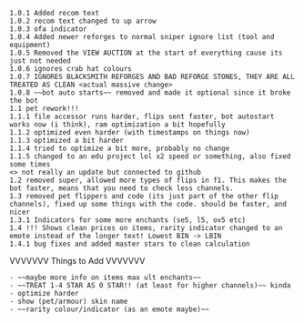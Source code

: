     1.0.1 Added recom text
    1.0.2 recom text changed to up arrow
    1.0.3 ofa indicator
    1.0.4 Added newer reforges to normal sniper ignore list (tool and equipment)
    1.0.5 Removed the VIEW AUCTION at the start of everything cause its just not needed
    1.0.6 ignores crab hat colours
    1.0.7 IGNORES BLACKSMITH REFORGES AND BAD REFORGE STONES, THEY ARE ALL TREATED AS CLEAN <actual massive change>
    1.0.8 ~~bot auto starts~~ removed and made it optional since it broke the bot
    1.1 pet rework!!!
    1.1.1 file accessor runs harder, flips sent faster, bot autostart works now (i think), ram optimization a bit hopefully
    1.1.2 optimized even harder (with timestamps on things now)
    1.1.3 optimized a bit harder
    1.1.4 tried to optimize a bit more, probably no change
    1.1.5 changed to an edu project lol x2 speed or something, also fixed some times
    <> not really an update but connected to github
    1.2 removed super, allowed more types of flips in f1. This makes the bot faster, means that you need to check less channels.
    1.3 removed pet flippers and code (its just part of the other flip channels), fixed up some things with the code. should be faster, and nicer
    1.3.1 Indicators for some more enchants (se5, l5, ov5 etc)
    1.4 !!! Shows clean prices on items, rarity indicator changed to an emote instead of the longer text! Lowest BIN -> LBIN
    1.4.1 bug fixes and added master stars to clean calculation

    
VVVVVVV Things to Add VVVVVVV

    - ~~maybe more info on items max ult enchants~~
    - ~~TREAT 1-4 STAR AS 0 STAR!! (at least for higher channels)~~ kinda
    - optimize harder
    - show (pet/armour) skin name
    - ~~rarity colour/indicator (as an emote maybe)~~

